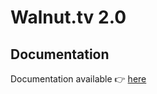 # Walnut.tv 2.0

## Documentation

Documentation available :point_right: [here](https://bento-starter.netlify.com/)
